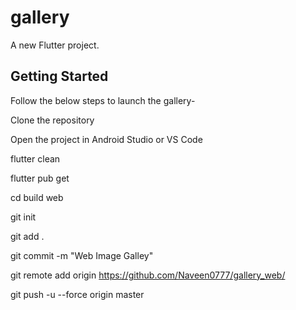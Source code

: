 # gallery

A new Flutter project.

## Getting Started

Follow the below steps to launch the gallery-

Clone the repository

Open the project in Android Studio or VS Code

flutter clean

flutter pub get

cd build web

git init

git add .

git commit -m "Web Image Galley"

git remote add origin https://github.com/Naveen0777/gallery_web/

git push -u --force origin master
